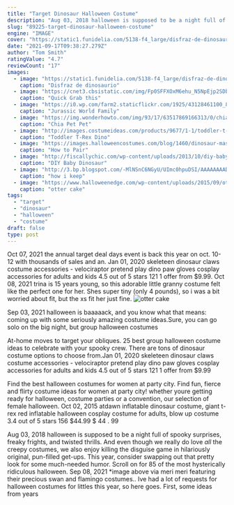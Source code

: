 ```yaml
---
title: "Target Dinosaur Halloween Costume"
description: "Aug 03, 2018 halloween is supposed to be a night full of spooky surprises, freaky frights, and twisted thrills. And even though we really do love *all* the creepy costumes, we also enjoy killing the disguise game in hilariously original, pun-filled get-ups. This year, consider swapping out that pretty look for some much-needed humor. Scroll on for 85 of the most hysterically ridiculous halloween"
slug: "89225-target-dinosaur-halloween-costume"
engine: "IMAGE"
cover: "https://static1.funidelia.com/5138-f4_large/disfraz-de-dinosaurio-bebe.jpg"
date: "2021-09-17T09:38:27.279Z"
author: "Tom Smith"
ratingValue: "4.7"
reviewCount: "17"
images:
  - image: "https://static1.funidelia.com/5138-f4_large/disfraz-de-dinosaurio-bebe.jpg"
    caption: "Disfraz de dinosaurio"
  - image: "https://cnet3.cbsistatic.com/img/Fp0SFFXOxM6ehu_N5NpEjp2SDbs=/128x0:845x717/1200x630/2020/10/26/19875cc8-87ca-4cc8-ba45-9fd487b4d419/inflatable-dinosaur-costome.jpg"
    caption: "Quick Grab this"
  - image: "https://i0.wp.com/farm2.staticflickr.com/1925/43128461100_897857a812_o.jpg?resize=680%2C453&ssl=1"
    caption: "Jurassic World Family"
  - image: "https://img.wonderhowto.com/img/93/17/63517869166313/0/chia-pet-pet-costume-plus-9-more-adorable-diy-halloween-costumes-for-dogs-cats.w1456.jpg"
    caption: "Chia Pet Pet"
  - image: "http://images.costumeideas.com/products/9677/1-1/toddler-t-rex-dino-costume.jpg"
    caption: "Toddler T-Rex Dino"
  - image: "https://images.halloweencostumes.com/blog/1460/dinosaur-masks-and-costumes.jpg"
    caption: "How to Pair"
  - image: "http://fiscallychic.com/wp-content/uploads/2013/10/diy-baby-dinosaur-costume.jpg"
    caption: "DIY Baby Dinosaur"
  - image: "http://3.bp.blogspot.com/-MlNSnC6NGyU/UImc0hpuDSI/AAAAAAAAD48/SUdS9ZVNllw/s640/dino+13.jpg"
    caption: "how i keep"
  - image: "https://www.halloweenedge.com/wp-content/uploads/2015/09/otter-cake.jpg"
    caption: "otter cake"
tags:
  - "target"
  - "dinosaur"
  - "halloween"
  - "costume"
draft: false
type: post
---
```


Oct 07, 2021 the annual target deal days event is back this year on oct. 10-12 with thousands of sales and an. Jan 01, 2020 skeleteen dinosaur claws costume accessories - velociraptor pretend play dino paw gloves cosplay accessories for adults and kids 4.5 out of 5 stars 121 1 offer from $9.99. Oct 08, 2021 trina is 15 years young, so this adorable little granny costume felt like the perfect one for her. Shes super tiny (only 4 pounds), so i was a bit worried about fit, but the xs fit her just fine.
![otter cake](https://www.halloweenedge.com/wp-content/uploads/2015/09/otter-cake.jpg "otter cake")

Sep 03, 2021 halloween is baaaaack, and you know what that means: coming up with some seriously amazing costume ideas.Sure, you can go solo on the big night, but group halloween costumes
<!--inArticleAds-->

<!--galleryOne-->

At-home moves to target your obliques.  25 best group halloween costume ideas to celebrate with your spooky crew. There are tons of dinosaur costume options to choose from.Jan 01, 2020 skeleteen dinosaur claws costume accessories - velociraptor pretend play dino paw gloves cosplay accessories for adults and kids 4.5 out of 5 stars 121 1 offer from $9.99
<!--inArticleAds-->

<!--galleryTwo-->

Find the best halloween costumes for women at party city. Find fun, fierce and flirty costume ideas for women at party city! whether youre getting ready for halloween, costume parties or a convention, our selection of female halloween. Oct 02, 2015 atdawn inflatable dinosaur costume, giant t-rex red inflatable halloween cosplay costume for adults, blow up costume 3.4 out of 5 stars 156 $44.99 $ 44 . 99
<!--galleryThree-->

Aug 03, 2018 halloween is supposed to be a night full of spooky surprises, freaky frights, and twisted thrills. And even though we really do love *all* the creepy costumes, we also enjoy killing the disguise game in hilariously original, pun-filled get-ups. This year, consider swapping out that pretty look for some much-needed humor. Scroll on for 85 of the most hysterically ridiculous halloween. Sep 08, 2021 *image above via meri meri featuring their precious swan and flamingo costumes.. Ive had a lot of requests for halloween costumes for littles this year, so here goes. First, some ideas from years